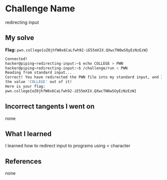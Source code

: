 # Challenge Name
redirecting input
## My solve
**Flag:** `pwn.college{oZ0jhfW8x6CaLfwh92-iE55mXIX.QXwcTN0wSOyEzNzEzW}`

```bash
Connected!
hacker@piping~redirecting-input:~$ echo COLLEGE > PWN
hacker@piping~redirecting-input:~$ /challenge/run < PWN
Reading from standard input...
Correct! You have redirected the PWN file into my standard input, and I read
the value 'COLLEGE' out of it!
Here is your flag:
pwn.college{oZ0jhfW8x6CaLfwh92-iE55mXIX.QXwcTN0wSOyEzNzEzW}
```
## Incorrect tangents I went on
none

## What I learned
I learned how to redirect input to programs using < character

## References 
none

